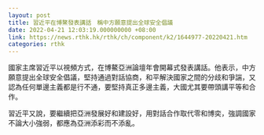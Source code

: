 ```yaml
---
layout: post
title: 習近平在博鰲發表講話　稱中方願意提出全球安全倡議
date: 2022-04-21 12:03:19.000000000 +08:00
link: https://news.rthk.hk/rthk/ch/component/k2/1644977-20220421.htm
categories: rthk
---
```


國家主席習近平以視頻方式，在博鰲亞洲論壇年會開幕式發表講話。他表示，中方願意提出全球安全倡議，堅持通過對話協商，和平解決國家之間的分歧和爭諯，又認為任何單邊主義都是行不通，要堅持真正多邊主義，大國尤其要帶頭講平等和合作。

習近平又說，要繼續把亞洲發展好和建設好，用對話合作取代零和博奕，強調國家不論大小強弱，都應為亞洲添彩而不添亂。
